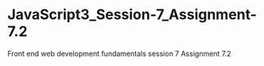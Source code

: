 # JavaScript3_Session-7_Assignment-7.2
Front end web development fundamentals session 7 Assignment 7.2
